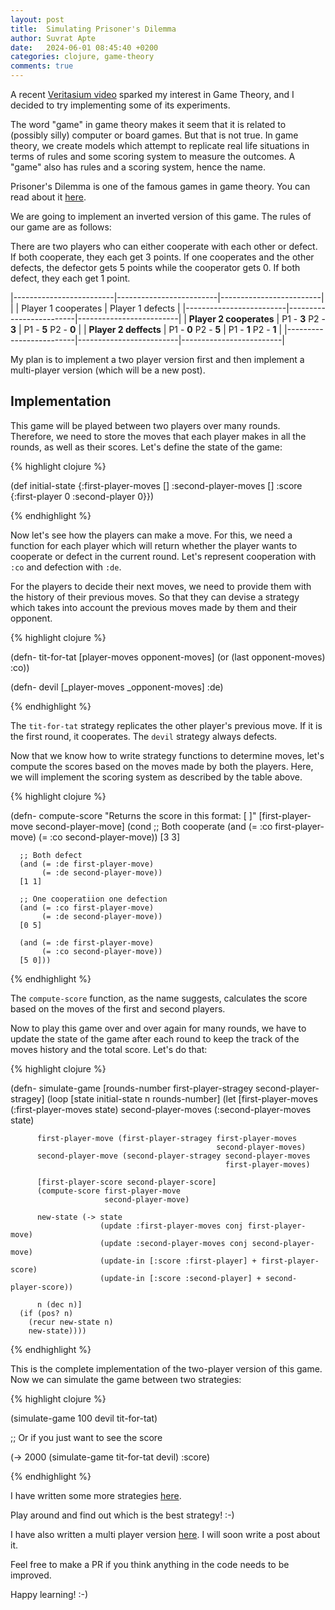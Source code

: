 ```yaml
---
layout: post
title:  Simulating Prisoner's Dilemma
author: Suvrat Apte
date:   2024-06-01 08:45:40 +0200
categories: clojure, game-theory
comments: true
---
```


A recent [Veritasium
video](https://www.youtube.com/watch?v=mScpHTIi-kM) sparked my
interest in Game Theory, and I decided to try implementing some of its
experiments.

The word "game" in game theory makes it seem that it is related to
(possibly silly) computer or board games. But that is not true. In
game theory, we create models which attempt to replicate real life
situations in terms of rules and some scoring system to measure the
outcomes. A "game" also has rules and a scoring system, hence the name.

Prisoner's Dilemma is one of the famous games in game theory. You can read about
it [here](https://en.wikipedia.org/wiki/Prisoner%27s_dilemma).

We are going to implement an inverted version of this game. The rules
of our game are as follows:

There are two players who can either cooperate with each other or
defect. If both cooperate, they each get 3 points. If one cooperates
and the other defects, the defector gets 5 points while the cooperator
gets 0. If both defect, they each get 1 point.

|-------------------------|-------------------------|-------------------------|
|                         | Player 1 cooperates     | Player 1 defects        |
|-------------------------|-------------------------|-------------------------|
| **Player 2 cooperates** | P1 - **3**   P2 - **3** | P1 - **5**   P2 - **0** |
| **Player 2 deffects**   | P1 - **0**   P2 - **5** | P1 - **1**   P2 - **1** |
|-------------------------|-------------------------|-------------------------|

My plan is to implement a two player version first and then implement a
multi-player version (which will be a new post).

<!---excerpt-break-->

## Implementation

This game will be played between two players over many
rounds. Therefore, we need to store the moves that each player makes
in all the rounds, as well as their scores. Let's define the state of
the game:

{% highlight clojure %}

(def initial-state
  {:first-player-moves []
   :second-player-moves []
   :score {:first-player 0
           :second-player 0}})

{% endhighlight %}

Now let's see how the players can make a move. For this, we need a
function for each player which will return whether the player wants to
cooperate or defect in the current round. Let's represent cooperation
with `:co` and defection with `:de`.

For the players to decide their next moves, we need to provide them with the
history of their previous moves. So that they can devise a strategy which takes
into account the previous moves made by them and their opponent.

{% highlight clojure %}

(defn- tit-for-tat
  [player-moves opponent-moves]
  (or (last opponent-moves) :co))

(defn- devil
  [_player-moves _opponent-moves]
  :de)

{% endhighlight %}

The `tit-for-tat` strategy replicates the other player's previous
move. If it is the first round, it cooperates. The `devil` strategy
always defects.

Now that we know how to write strategy functions to determine moves,
let's compute the scores based on the moves made by both the players.
Here, we will implement the scoring system as described by the table
above.

{% highlight clojure %}

(defn- compute-score
  "Returns the score in this format:
   [<first-player-score> <second-player-score>]"
  [first-player-move second-player-move]
  (cond
      ;; Both cooperate
      (and (= :co first-player-move)
           (= :co second-player-move))
      [3 3]

      ;; Both defect
      (and (= :de first-player-move)
           (= :de second-player-move))
      [1 1]

      ;; One cooperatiion one defection
      (and (= :co first-player-move)
           (= :de second-player-move))
      [0 5]

      (and (= :de first-player-move)
           (= :co second-player-move))
      [5 0]))

{% endhighlight %}

The `compute-score` function, as the name suggests, calculates the
score based on the moves of the first and second players.

Now to play this game over and over again for many rounds, we have to
update the state of the game after each round to keep the track of the
moves history and the total score. Let's do that:

{% highlight clojure %}

(defn- simulate-game
  [rounds-number first-player-stragey second-player-stragey]
  (loop [state initial-state
         n rounds-number]
    (let [first-player-moves (:first-player-moves state)
          second-player-moves (:second-player-moves state)

          first-player-move (first-player-stragey first-player-moves
                                                  second-player-moves)
          second-player-move (second-player-stragey second-player-moves
                                                    first-player-moves)

          [first-player-score second-player-score]
          (compute-score first-player-move
                         second-player-move)

          new-state (-> state
                        (update :first-player-moves conj first-player-move)
                        (update :second-player-moves conj second-player-move)
                        (update-in [:score :first-player] + first-player-score)
                        (update-in [:score :second-player] + second-player-score))

          n (dec n)]
      (if (pos? n)
        (recur new-state n)
        new-state))))

{% endhighlight %}

This is the complete implementation of the two-player version of this
game. Now we can simulate the game between two strategies:

{% highlight clojure %}

(simulate-game 100 devil tit-for-tat)

;; Or if you just want to see the score

(-> 2000
    (simulate-game tit-for-tat devil)
    :score)

{% endhighlight %}

I have written some more strategies
[here](https://github.com/suvratapte/game-theory/blob/main/src/game_theory/single_player.clj).

Play around and find out which is the best strategy! :-)

I have also written a multi player version [here](https://github.com/suvratapte/game-theory/blob/main/src/game_theory/multi_player.clj).
I will soon write a post about it.

Feel free to make a PR if you think anything in the code needs to be
improved.

Happy learning! :-)
